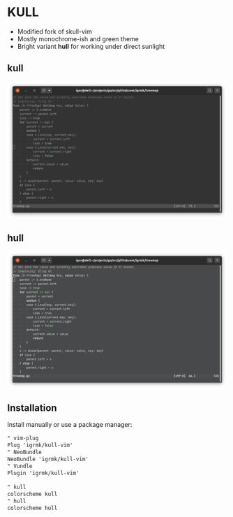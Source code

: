 # KULL

- Modified fork of skull-vim
- Mostly monochrome-ish and green theme
- Bright variant **hull** for working under direct sunlight

## kull

<img src="img/kull.png" alt="">

## hull

<img src="img/hull.png" alt="">

## Installation

Install manually or use a package manager:

```viml
" vim-plug
Plug 'igrmk/kull-vim'
" NeoBundle
NeoBundle 'igrmk/kull-vim'
" Vundle
Plugin 'igrmk/kull-vim'

" kull
colorscheme kull
" hull
colorscheme hull
```
